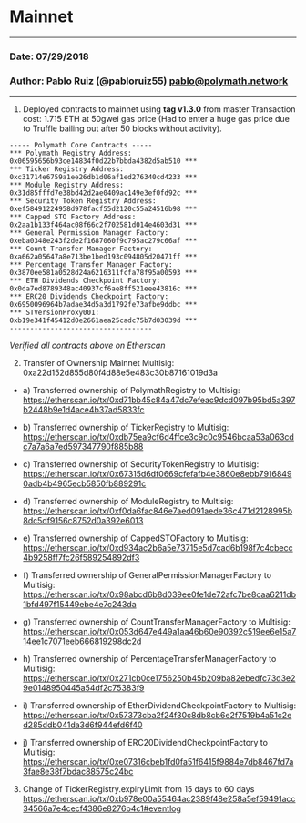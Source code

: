 # Mainnet

---

### Date: 07/29/2018
### Author: Pablo Ruiz (@pabloruiz55) <pablo@polymath.network>

---

1. Deployed contracts to mainnet using **tag v1.3.0** from master
Transaction cost: 1.715 ETH at 50gwei gas price (Had to enter a huge gas price due to Truffle bailing out after 50 blocks without activity).

```
----- Polymath Core Contracts -----
*** Polymath Registry Address:  			0x06595656b93ce14834f0d22b7bbda4382d5ab510 ***
*** Ticker Registry Address:  			0xc31714e6759a1ee26db1d06af1ed276340cd4233 ***
*** Module Registry Address:  			0x31d85fffd7e38bd42d2ae0409ac149e3ef0fd92c ***
*** Security Token Registry Address:  		0xef58491224958d978facf55d2120c55a24516b98 ***
*** Capped STO Factory Address:  			0x2aa1b133f464ac08f66c2f702581d014e4603d31 ***
*** General Permission Manager Factory: 	0xeba0348e243f2de2f1687060f9c795ac279c66af ***
*** Count Transfer Manager Factory:  		0xa662a05647a8e713be1bed193c094805d20471ff ***
*** Percentage Transfer Manager Factory:  	0x3870ee581a0528d24a6216311fcfa78f95a00593 ***
*** ETH Dividends Checkpoint Factory:  	0x0da7ed8789348ac40937cf6ae8ff521eee43816c ***
*** ERC20 Dividends Checkpoint Factory:  	0x6950096964b7adae34d5a3d1792fe73afbe9ddbc ***
*** STVersionProxy001: 					0xb19e341f45412d0e2661aea25cadc75b7d03039d ***
-----------------------------------
```

*Verified all contracts above on Etherscan*

2. Transfer of Ownership
Mainnet Multisig: 0xa22d152d855d80f4d88e5e483c30b87161019d3a

  - a) Transferred ownership of PolymathRegistry to Multisig: https://etherscan.io/tx/0xd71bb45c84a47dc7efeac9dcd097b95bd5a397b2448b9e1d4ace4b37ad5833fc

  - b) Transferred ownership of TickerRegistry to Multisig: https://etherscan.io/tx/0xdb75ea9cf6d4ffce3c9c0c9546bcaa53a063cdc7a7a6a7ed597347790f885b88

  - c) Transferred ownership of SecurityTokenRegistry to Multisig: https://etherscan.io/tx/0x67315d6df0669cfefafb4e3860e8ebb79168490adb4b4965ecb5850fb889291c

  - d) Transferred ownership of ModuleRegistry to Multisig: https://etherscan.io/tx/0xf0da6fac846e7aed091aede36c471d2128995b8dc5df9156c8752d0a392e6013

  - e) Transferred ownership of CappedSTOFactory to Multisig: https://etherscan.io/tx/0xd934ac2b6a5e73715e5d7cad6b198f7c4cbecc4b9258ff7fc26f589254892df3

  - f) Transferred ownership of GeneralPermissionManagerFactory to Multisig: https://etherscan.io/tx/0x98abcd6b8d039ee0fe1de72afc7be8caa6211db1bfd497f15449ebe4e7c243da

  - g) Transferred ownership of CountTransferManagerFactory to Multisig: https://etherscan.io/tx/0x053d647e449a1aa46b60e90392c519ee6e15a714ee1c7071eeb666819298dc2d

  - h) Transferred ownership of PercentageTransferManagerFactory to Multisig: https://etherscan.io/tx/0x271cb0ce1756250b45b209ba82ebedfc73d3e29e0148950445a54df2c75383f9

  - i) Transferred ownership of EtherDividendCheckpointFactory to Multisig: https://etherscan.io/tx/0x57373cba2f24f30c8db8cb6e2f7519b4a51c2ed285ddb041da3d6f944efd6f40

  - j) Transferred ownership of ERC20DividendCheckpointFactory to Multisig: https://etherscan.io/tx/0xe07316cbeb1fd0fa51f6415f9884e7db8467fd7a3fae8e38f7bdac88575c24bc

3. Change of TickerRegistry.expiryLimit from 15 days to 60 days
https://etherscan.io/tx/0xb978e00a55464ac2389f48e258a5ef59491acc34566a7e4cecf4386e8276b4c1#eventlog
